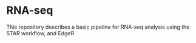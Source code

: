 # RNA-seq
This repository describes a basic pipeline for RNA-seq analysis using the STAR workflow, and EdgeR

